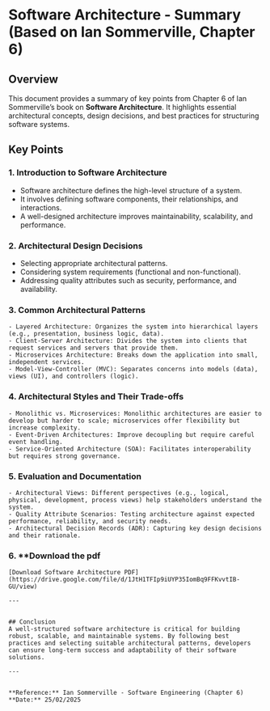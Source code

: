 # Software Architecture - Summary (Based on Ian Sommerville, Chapter 6)

## Overview
This document provides a summary of key points from Chapter 6 of Ian Sommerville’s book on **Software Architecture**. It highlights essential architectural concepts, design decisions, and best practices for structuring software systems.

## Key Points

### 1. **Introduction to Software Architecture**
- Software architecture defines the high-level structure of a system.
- It involves defining software components, their relationships, and interactions.
- A well-designed architecture improves maintainability, scalability, and performance.

### 2. **Architectural Design Decisions**
- Selecting appropriate architectural patterns.
- Considering system requirements (functional and non-functional).
- Addressing quality attributes such as security, performance, and availability.

### 3. **Common Architectural Patterns**
```plaintext
- Layered Architecture: Organizes the system into hierarchical layers (e.g., presentation, business logic, data).
- Client-Server Architecture: Divides the system into clients that request services and servers that provide them.
- Microservices Architecture: Breaks down the application into small, independent services.
- Model-View-Controller (MVC): Separates concerns into models (data), views (UI), and controllers (logic).
```

### 4. **Architectural Styles and Their Trade-offs**
```plaintext
- Monolithic vs. Microservices: Monolithic architectures are easier to develop but harder to scale; microservices offer flexibility but increase complexity.
- Event-Driven Architectures: Improve decoupling but require careful event handling.
- Service-Oriented Architecture (SOA): Facilitates interoperability but requires strong governance.
```

### 5. **Evaluation and Documentation**
```plaintext
- Architectural Views: Different perspectives (e.g., logical, physical, development, process views) help stakeholders understand the system.
- Quality Attribute Scenarios: Testing architecture against expected performance, reliability, and security needs.
- Architectural Decision Records (ADR): Capturing key design decisions and their rationale.
```

### 6. **Download the pdf
```plaintext
[Download Software Architecture PDF](https://drive.google.com/file/d/1JtH1TFIp9iUYP35IomBq9FFKvvtIB-GU/view)

---


## Conclusion
A well-structured software architecture is critical for building robust, scalable, and maintainable systems. By following best practices and selecting suitable architectural patterns, developers can ensure long-term success and adaptability of their software solutions.

---


**Reference:** Ian Sommerville - Software Engineering (Chapter 6)  
**Date:** 25/02/2025

